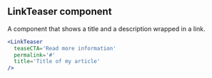 ## LinkTeaser component

A component that shows a title and a description wrapped in a link.

```jsx
<LinkTeaser
  teaseCTA='Read more information'
  permalink='#'
  title='Title of my article'
/>
```
